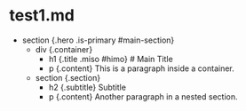 # test1.md

- section {.hero .is-primary #main-section}
  - div {.container}
    - h1 {.title .miso #himo} # Main Title
    - p {.content} This is a paragraph inside a container.
  - section {.section}
    - h2 {.subtitle} Subtitle
    - p {.content} Another paragraph in a nested section.
